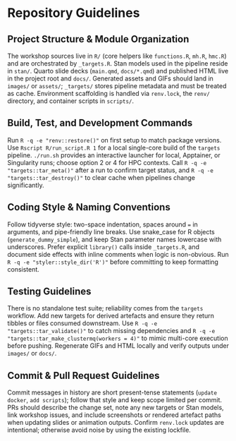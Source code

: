 # Repository Guidelines

## Project Structure & Module Organization
The workshop sources live in `R/` (core helpers like `functions.R`, `mh.R`, `hmc.R`) and are orchestrated by `_targets.R`. Stan models used in the pipeline reside in `stan/`. Quarto slide decks (`main.qmd`, `docs/*.qmd`) and published HTML live in the project root and `docs/`. Generated assets and GIFs should land in `images/` or `assets/`; `_targets/` stores pipeline metadata and must be treated as cache. Environment scaffolding is handled via `renv.lock`, the `renv/` directory, and container scripts in `scripts/`.

## Build, Test, and Development Commands
Run `R -q -e "renv::restore()"` on first setup to match package versions. Use `Rscript R/run_script.R 1` for a local single-core build of the `targets` pipeline. `./run.sh` provides an interactive launcher for local, Apptainer, or Singularity runs; choose option 2 or 4 for HPC contexts. Call `R -q -e "targets::tar_meta()"` after a run to confirm target status, and `R -q -e "targets::tar_destroy()"` to clear cache when pipelines change significantly.

## Coding Style & Naming Conventions
Follow tidyverse style: two-space indentation, spaces around `=` in arguments, and pipe-friendly line breaks. Use snake_case for R objects (`generate_dummy_simple`), and keep Stan parameter names lowercase with underscores. Prefer explicit `library()` calls inside `_targets.R`, and document side effects with inline comments when logic is non-obvious. Run `R -q -e "styler::style_dir('R')"` before committing to keep formatting consistent.

## Testing Guidelines
There is no standalone test suite; reliability comes from the `targets` workflow. Add new targets for derived artefacts and ensure they return tibbles or files consumed downstream. Use `R -q -e "targets::tar_validate()"` to catch missing dependencies and `R -q -e "targets::tar_make_clustermq(workers = 4)"` to mimic multi-core execution before pushing. Regenerate GIFs and HTML locally and verify outputs under `images/` or `docs/`.

## Commit & Pull Request Guidelines
Commit messages in history are short present-tense statements (`update docker`, `add scripts`); follow that style and keep scope limited per commit. PRs should describe the change set, note any new targets or Stan models, link workshop issues, and include screenshots or rendered artefact paths when updating slides or animation outputs. Confirm `renv.lock` updates are intentional; otherwise avoid noise by using the existing lockfile.
